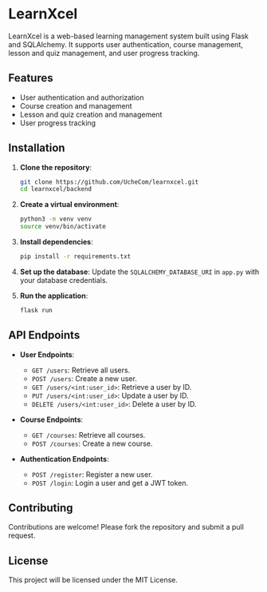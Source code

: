 # LearnXcel

LearnXcel is a web-based learning management system built using Flask and SQLAlchemy. It supports user authentication, course management, lesson and quiz management, and user progress tracking.

## Features

- User authentication and authorization
- Course creation and management
- Lesson and quiz creation and management
- User progress tracking

## Installation

1. **Clone the repository**:
    ```sh
    git clone https://github.com/UcheCom/learnxcel.git
    cd learnxcel/backend
    ```

2. **Create a virtual environment**:
    ```sh
    python3 -m venv venv
    source venv/bin/activate
    ```

3. **Install dependencies**:
    ```sh
    pip install -r requirements.txt
    ```

4. **Set up the database**:
    Update the `SQLALCHEMY_DATABASE_URI` in `app.py` with your database credentials.

5. **Run the application**:
    ```sh
    flask run
    ```

## API Endpoints

- **User Endpoints**:
    - `GET /users`: Retrieve all users.
    - `POST /users`: Create a new user.
    - `GET /users/<int:user_id>`: Retrieve a user by ID.
    - `PUT /users/<int:user_id>`: Update a user by ID.
    - `DELETE /users/<int:user_id>`: Delete a user by ID.

- **Course Endpoints**:
    - `GET /courses`: Retrieve all courses.
    - `POST /courses`: Create a new course.

- **Authentication Endpoints**:
    - `POST /register`: Register a new user.
    - `POST /login`: Login a user and get a JWT token.

## Contributing

Contributions are welcome! Please fork the repository and submit a pull request.

## License

This project will be licensed under the MIT License.